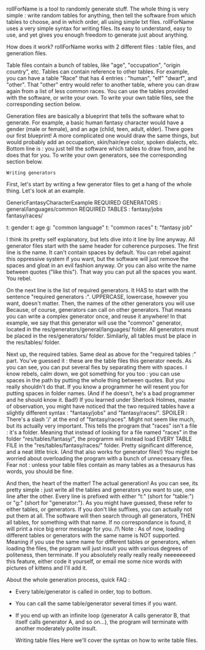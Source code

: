 rollForName is a tool to randomly generate stuff. The whole thing is very simple : write random tables for anything, then tell the software from which tables to choose, and in which order, all using simple txt files. rollForName uses a very simple syntax for writing files. Its easy to understand, easy to use, and yet gives you enough freedom to generate just about anything.

How does it work?
rollForName works with 2 different files : table files, and generation files.

Table files contain a bunch of tables, like "age", "occupation", "origin country", etc. Tables can contain reference to other tables. For example, you can have a table "Race" that has 4 entries : "human", "elf" "dwarf", and "other". That "other" entry would refer to another table, where you can draw again from a list of less common races. You can use the tables provided with the software, or write your own. 
To write your own table files, see the corresponding section below.

Generation files are basically a blueprint that tells the software what to generate. For example, a basic human fantasy character would have a gender (male or female), and an age (child, teen, adult, elder). There goes our first blueprint! A more complicated one would draw the same things, but would probably add an occupation, skin/hair/eye color, spoken dialects, etc. Bottom line is : you just tell the software which tables to draw from, and he does that for you.
To write your own generators, see the corresponding section below.

	Writing generators
First, let's start by writing a few generator files to get a hang of the whole thing. Let's look at an example.

GenericFantasyCharacterExample
REQUIRED GENERATORS : general/languages/common
REQUIRED TABLES : fantasy/jobs fantasy/races/

t: gender
t: age
g: "common language"
t: "common races"
t: "fantasy job"


I think its pretty self explanatory, but lets dive into it line by line anyway.
All generator files start with the same header for coherence purposes. The first line is the name. It can't contain spaces by default. You can rebel against this oppressive system if you want, but the software will just remove the spaces and gloat in an evil fashion anyway. Or you can also write the name between quotes ("like this"). That way you can put all the spaces you want. You rebel.

On the next line is the list of required generators. It HAS to start with the sentence "required generators :". UPPERCASE, lowercase, however you want, doesn't matter. Then, the names of the other generators you will use
Because, of course, generators can call on other generators. That means you can write a complex generator once, and reuse it anywhere! In that example, we say that this generator will use the "common" generator, located in the res/generators/general/languages/ folder. All generators must be placed in the res/generators/ folder. Similarly, all tables must be place in the res/tables/ folder.

Next up, the required tables. Same deal as above for the "required tables :" part.
You've guessed it : these are the table files this generator needs. As you can see, you can put several fies by separating them with spaces. I know rebels, calm down, we got something for you too : you can use spaces in the path by putting the whole thing between quotes. But you really shouldn't do that. If you know a programmer he will resent you for putting spaces in folder names. (And if he doesn't, he's a bad programmer and he should know it. Bad!)
If you learned under Sherlock Holmes, master of observation, you might have noticed that the two required tables have a slightly different syntax : "fantasy/jobs" and "fantasy/races/". 
SPOILER : There's a slash '/' at the end of "fantasy/races".
Might not seem like much, but its actually very important. This tells the program that "races" isn't a file : it's a folder. Meaning that instead of looking for a file named "races" in the folder "res/tables/fantasy/", the programm will instead load EVERY TABLE FILE in the "res/tables/fantasy/races/" folder. Pretty significant difference, and a neat little trick. (And that also works for generator files!)
You might be worried about overloading the program with a bunch of unnecessary files. Fear not : unless your table files contain as many tables as a thesaurus has words, you should be fine.

And then, the heart of the matter! The actual generation! As you can see, its pretty simple : just write all the tables and generators you want to use, one line after the other. Every line is prefixed with either "t:" (short for "table:") or "g:" (short for "generator:"). As you might have guessed, these refer to either tables, or generators.
If you don't like suffixes, you can actually not put them at all. The software will then search through all generators, THEN all tables, for something with that name. If no correspondance is found, it will print a nice big error message for you.
/!\ Note : As of now, loading different tables or generators with the same name is NOT supported. Meaning if you use the same name for different tables or generators, when loading the files, the program will just insult you with various degrees of politeness, then terminate. If you absolutely really really really neeeeeeeed this feature, either code it yourself, or email me some nice words with pictures of kittens and I'll add it.

About the whole generation process, quick FAQ : 
 - Every table/generator is called in order, top to bottom.
 - You can call the same table/generator several times if you want.
 - If you end up with an infinite loop (generator A calls generator B, that itself calls generator A, and so on...), the program will terminate with another moderately polite insult.


	Writing table files
Here we'll cover the syntax on how to write table files.